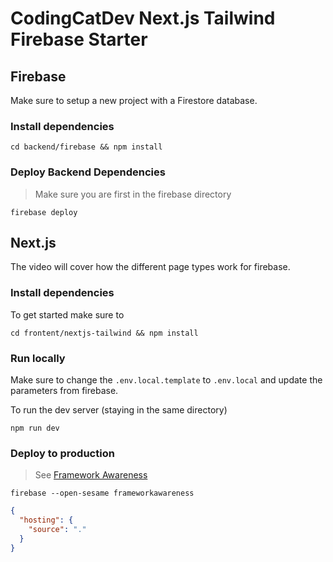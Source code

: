 # CodingCatDev Next.js Tailwind Firebase Starter

## Firebase
Make sure to setup a new project with a Firestore database.

### Install dependencies
`cd backend/firebase && npm install`

### Deploy Backend Dependencies

> Make sure you are first in the firebase directory

`firebase deploy`

## Next.js

The video will cover how the different page types work for firebase.
### Install dependencies

To get started make sure to

`cd frontent/nextjs-tailwind && npm install`

### Run locally

Make sure to change the `.env.local.template` to `.env.local` and update the parameters from firebase.

To run the dev server (staying in the same directory)

`npm run dev`

### Deploy to production

> See [Framework Awareness](https://github.com/FirebaseExtended/firebase-framework-tools/)

`firebase --open-sesame frameworkawareness`

```json
{
  "hosting": {
    "source": "."
  }
}
```

